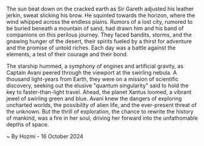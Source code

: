 
The sun beat down on the cracked earth as Sir Gareth adjusted his leather jerkin, sweat slicking his brow. He squinted towards the horizon, where the wind whipped across the endless plains. Rumors of a lost city, rumored to be buried beneath a mountain of sand, had drawn him and his band of companions on this perilous journey. They faced bandits, storms, and the gnawing hunger of the desert, their spirits fueled by a thirst for adventure and the promise of untold riches. Each day was a battle against the elements, a test of their courage and their bond.

The starship hummed, a symphony of engines and artificial gravity, as Captain Avani peered through the viewport at the swirling nebula.  A thousand light-years from Earth, they were on a mission of scientific discovery, seeking out the elusive "quantum singularity" said to hold the key to faster-than-light travel.  Ahead, the planet Xantus loomed, a vibrant jewel of swirling green and blue.  Avani knew the dangers of exploring uncharted worlds, the possibility of alien life, and the ever-present threat of the unknown. But the thrill of exploration, the chance to rewrite the history of mankind, was a fire in her soul, driving her forward into the unfathomable depths of space. 

~ By Hozmi - 16 October 2024
